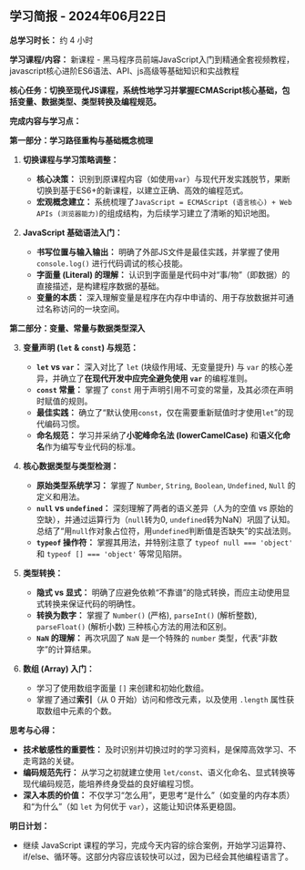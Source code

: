 ## 学习简报 - 2024年06月22日

**总学习时长：** 约 4 小时

**学习课程/内容：** 新课程 - 黑马程序员前端JavaScript入门到精通全套视频教程，javascript核心进阶ES6语法、API、js高级等基础知识和实战教程

**核心任务：切换至现代JS课程，系统性地学习并掌握ECMAScript核心基础，包括变量、数据类型、类型转换及编程规范。**

**完成内容与学习点：**

**第一部分：学习路径重构与基础概念梳理**

1.  **切换课程与学习策略调整：**
    *   **核心决策：** 识别到原课程内容（如使用`var`）与现代开发实践脱节，果断切换到基于ES6+的新课程，以建立正确、高效的编程范式。
    *   **宏观概念建立：** 系统梳理了`JavaScript = ECMAScript (语言核心) + Web APIs (浏览器能力)`的组成结构，为后续学习建立了清晰的知识地图。

2.  **JavaScript 基础语法入门：**
    *   **书写位置与输入输出：** 明确了外部JS文件是最佳实践，并掌握了使用 `console.log()` 进行代码调试的核心技能。
    *   **字面量 (Literal) 的理解：** 认识到字面量是代码中对“事/物”（即数据）的直接描述，是构建程序数据的基础。
    *   **变量的本质：** 深入理解变量是程序在内存中申请的、用于存放数据并可通过名称访问的一块空间。

**第二部分：变量、常量与数据类型深入**

3.  **变量声明 (`let` & `const`) 与规范：**
    *   **`let` vs `var`：** 深入对比了 `let` (块级作用域、无变量提升) 与 `var` 的核心差异，并确立了**在现代开发中应完全避免使用 `var`** 的编程准则。
    *   **`const` 常量：** 掌握了 `const` 用于声明引用不可变的常量，及其必须在声明时赋值的规则。
    *   **最佳实践：** 确立了“默认使用`const`，仅在需要重新赋值时才使用`let`”的现代编码习惯。
    *   **命名规范：** 学习并采纳了**小驼峰命名法 (lowerCamelCase)** 和**语义化命名**作为编写专业代码的标准。

4.  **核心数据类型与类型检测：**
    *   **原始类型系统学习：** 掌握了 `Number`, `String`, `Boolean`, `Undefined`, `Null` 的定义和用法。
    *   **`null` vs `undefined`：** 深刻理解了两者的语义差异（人为的空值 vs 原始的空缺），并通过运算行为（`null`转为0, `undefined`转为NaN）巩固了认知。总结了“用`null`作对象占位符，用`undefined`判断值是否缺失”的实战法则。
    *   **`typeof` 操作符：** 掌握其用法，并特别注意了 `typeof null === 'object'` 和 `typeof [] === 'object'` 等常见陷阱。

5.  **类型转换：**
    *   **隐式 vs 显式：** 明确了应避免依赖“不靠谱”的隐式转换，而应主动使用显式转换来保证代码的明确性。
    *   **转换为数字：** 掌握了 `Number()` (严格), `parseInt()` (解析整数), `parseFloat()` (解析小数) 三种核心方法的用法和区别。
    *   **`NaN` 的理解：** 再次巩固了 `NaN` 是一个特殊的 `number` 类型，代表“非数字”的计算结果。

6.  **数组 (Array) 入门：**
    *   学习了使用数组字面量 `[]` 来创建和初始化数组。
    *   掌握了通过**索引**（从 0 开始）访问和修改元素，以及使用 `.length` 属性获取数组中元素的个数。

**思考与心得：**

*   **技术敏感性的重要性：** 及时识别并切换过时的学习资料，是保障高效学习、不走弯路的关键。
*   **编码规范先行：** 从学习之初就建立使用 `let/const`、语义化命名、显式转换等现代编码规范，能培养终身受益的良好编程习惯。
*   **深入本质的价值：** 不仅学习“怎么用”，更思考“是什么”（如变量的内存本质）和“为什么”（如 `let` 为何优于 `var`），这能让知识体系更稳固。

**明日计划：**

*   继续 JavaScript 课程的学习，完成今天内容的综合案例，开始学习运算符、if/else、循环等。这部分内容应该较快可以过，因为已经会其他编程语言了。
